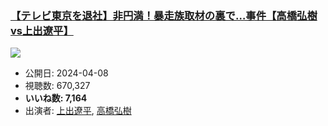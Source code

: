 ### [【テレビ東京を退社】非円満！暴走族取材の裏で…事件【高橋弘樹vs上出遼平】](https://www.youtube.com/watch?v=CzdJwd5AeJs)
[![](https://img.youtube.com/vi/CzdJwd5AeJs/sddefault.jpg)](https://www.youtube.com/watch?v=CzdJwd5AeJs)
-   公開日: 2024-04-08
-   視聴数: 670,327
-   **いいね数: 7,164**
-   出演者: [上出遼平](/rehacq_fan/people/上出遼平 "wikilink"), [高橋弘樹](/rehacq_fan/people/高橋弘樹 "wikilink")
